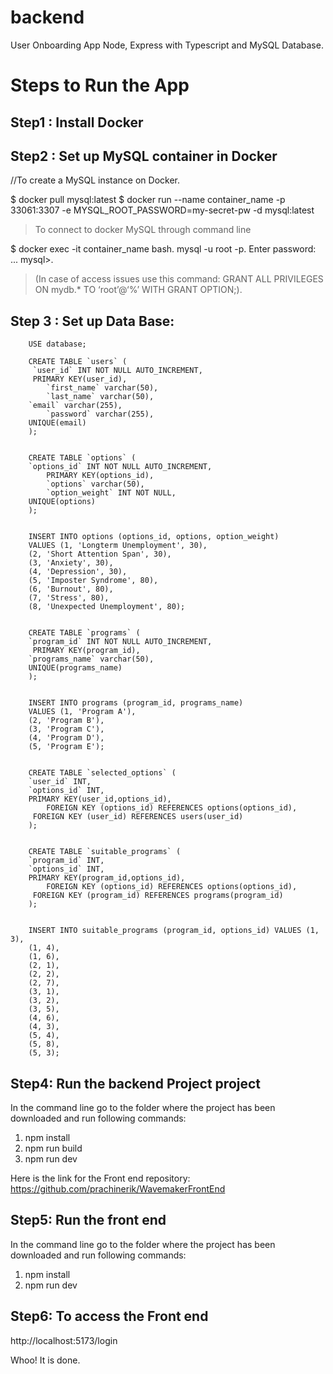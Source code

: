 # backend
User Onboarding App Node, Express with Typescript and MySQL Database.

# Steps to Run the App

## Step1 : Install Docker
## Step2 : Set up MySQL container in Docker

//To create a MySQL instance on Docker.

$ docker pull mysql:latest
$ docker run --name container_name -p 33061:3307 -e MYSQL_ROOT_PASSWORD=my-secret-pw -d mysql:latest

>To connect to docker MySQL through command line

$ docker exec -it container_name bash.
mysql -u root -p.
Enter password: ...
mysql>.
>(In case of access issues use this command: GRANT ALL PRIVILEGES ON mydb.* TO ‘root’@‘%’ WITH GRANT OPTION;).

## Step 3 : Set up Data Base:
<These queries should be run in this exact order>

		USE database;

		CREATE TABLE `users` (
  		 `user_id` INT NOT NULL AUTO_INCREMENT,
   		 PRIMARY KEY(user_id),
    		`first_name` varchar(50),
    		`last_name` varchar(50),
		`email` varchar(255),
    		`password` varchar(255),
		UNIQUE(email)
		);
  

		CREATE TABLE `options` (
   		`options_id` INT NOT NULL AUTO_INCREMENT,
    		PRIMARY KEY(options_id),
    		`options` varchar(50),
    		`option_weight` INT NOT NULL,
		UNIQUE(options)
		);
  

		INSERT INTO options (options_id, options, option_weight)
		VALUES (1, 'Longterm Unemployment', 30),
 		(2, 'Short Attention Span', 30),
 		(3, 'Anxiety', 30),
 		(4, 'Depression', 30),
 		(5, 'Imposter Syndrome', 80),
 		(6, 'Burnout', 80),
 		(7, 'Stress', 80),
 		(8, 'Unexpected Unemployment', 80);
   

		CREATE TABLE `programs` (
   		`program_id` INT NOT NULL AUTO_INCREMENT,
   		 PRIMARY KEY(program_id),
   		`programs_name` varchar(50),
	   	UNIQUE(programs_name)
		);
  

		INSERT INTO programs (program_id, programs_name)
		VALUES (1, 'Program A'),
 		(2, 'Program B'),
 		(3, 'Program C'),
 		(4, 'Program D'),
 		(5, 'Program E');


		CREATE TABLE `selected_options` (
   		`user_id` INT,
   		`options_id` INT,
		PRIMARY KEY(user_id,options_id),
    		FOREIGN KEY (options_id) REFERENCES options(options_id),
   		 FOREIGN KEY (user_id) REFERENCES users(user_id)
		);
  

		CREATE TABLE `suitable_programs` (
   		`program_id` INT,
   		`options_id` INT,
		PRIMARY KEY(program_id,options_id),
    		FOREIGN KEY (options_id) REFERENCES options(options_id),
   		 FOREIGN KEY (program_id) REFERENCES programs(program_id)
		);


		INSERT INTO suitable_programs (program_id, options_id) VALUES (1, 3),
 		(1, 4),
		(1, 6),
		(2, 1),
		(2, 2),
		(2, 7),
		(3, 1),
		(3, 2),
		(3, 5),
		(4, 6),
		(4, 3),
		(5, 4),
		(5, 8),
		(5, 3);

 
## Step4: Run the backend Project project
In the command line go to the folder where the project has been downloaded and run following commands:
1. npm install
2. npm run build
3. npm run dev

Here is the link for the Front end repository: https://github.com/prachinerik/WavemakerFrontEnd

## Step5: Run the front end
In the command line go to the folder where the project has been downloaded and run following commands:
1. npm install
2. npm run dev

## Step6: To access the Front end
http://localhost:5173/login

Whoo! It is done.



